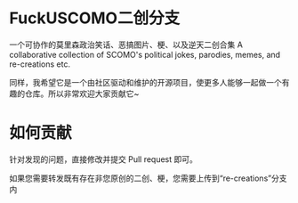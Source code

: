 # FuckUSCOMO二创分支
  
一个可协作的莫里森政治笑话、恶搞图片、梗、以及逆天二创合集 A collaborative collection of SCOMO's political jokes, parodies, memes, and re-creations etc.  
  
同样，我希望它是一个由社区驱动和维护的开源项目，使更多人能够一起做一个有趣的仓库。所以非常欢迎大家贡献它~

# 如何贡献
  
针对发现的问题，直接修改并提交 Pull request 即可。  
  
如果您需要转发既有存在非您原创的二创、梗，您需要上传到“re-creations”分支内
